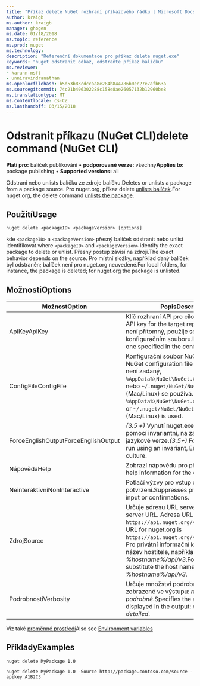 ```yaml
---
title: "Příkaz delete NuGet rozhraní příkazového řádku | Microsoft Docs"
author: kraigb
ms.author: kraigb
manager: ghogen
ms.date: 01/18/2018
ms.topic: reference
ms.prod: nuget
ms.technology: 
description: "Referenční dokumentace pro příkaz delete nuget.exe"
keywords: "nuget odstranit odkaz, odstraňte příkaz balíčku"
ms.reviewer:
- karann-msft
- unniravindranathan
ms.openlocfilehash: b5d53b83cdccaa8e284b844786b0ec27e7afb63a
ms.sourcegitcommit: 74c21b406302288c158e8ae26057132b12960be8
ms.translationtype: MT
ms.contentlocale: cs-CZ
ms.lasthandoff: 03/15/2018
---
```

# <a name="delete-command-nuget-cli"></a><span data-ttu-id="d47dd-104">Odstranit příkazu (NuGet CLI)</span><span class="sxs-lookup"><span data-stu-id="d47dd-104">delete command (NuGet CLI)</span></span>

<span data-ttu-id="d47dd-105">**Platí pro:** balíček publikování &bullet; **podporované verze:** všechny</span><span class="sxs-lookup"><span data-stu-id="d47dd-105">**Applies to:** package publishing &bullet; **Supported versions:** all</span></span>

<span data-ttu-id="d47dd-106">Odstraní nebo unlists balíčku ze zdroje balíčku.</span><span class="sxs-lookup"><span data-stu-id="d47dd-106">Deletes or unlists a package from a package source.</span></span> <span data-ttu-id="d47dd-107">Pro nuget.org, příkaz delete [unlists balíček](../policies/deleting-packages.md).</span><span class="sxs-lookup"><span data-stu-id="d47dd-107">For nuget.org, the delete command [unlists the package](../policies/deleting-packages.md).</span></span>

## <a name="usage"></a><span data-ttu-id="d47dd-108">Použití</span><span class="sxs-lookup"><span data-stu-id="d47dd-108">Usage</span></span>

```cli
nuget delete <packageID> <packageVersion> [options]
```

<span data-ttu-id="d47dd-109">kde `<packageID>` a `<packageVersion>` přesný balíček odstranit nebo unlist identifikovat.</span><span class="sxs-lookup"><span data-stu-id="d47dd-109">where `<packageID>` and `<packageVersion>` identify the exact package to delete or unlist.</span></span> <span data-ttu-id="d47dd-110">Přesný postup závisí na zdroji.</span><span class="sxs-lookup"><span data-stu-id="d47dd-110">The exact behavior depends on the source.</span></span> <span data-ttu-id="d47dd-111">Pro místní složky, například daný balíček byl odstraněn; balíček není pro nuget.org neuvedené.</span><span class="sxs-lookup"><span data-stu-id="d47dd-111">For local folders, for instance, the package is deleted; for nuget.org the package is unlisted.</span></span>

## <a name="options"></a><span data-ttu-id="d47dd-112">Možnosti</span><span class="sxs-lookup"><span data-stu-id="d47dd-112">Options</span></span>

| <span data-ttu-id="d47dd-113">Možnost</span><span class="sxs-lookup"><span data-stu-id="d47dd-113">Option</span></span> | <span data-ttu-id="d47dd-114">Popis</span><span class="sxs-lookup"><span data-stu-id="d47dd-114">Description</span></span> |
| --- | --- |
| <span data-ttu-id="d47dd-115">ApiKey</span><span class="sxs-lookup"><span data-stu-id="d47dd-115">ApiKey</span></span> | <span data-ttu-id="d47dd-116">Klíč rozhraní API pro cílové úložiště.</span><span class="sxs-lookup"><span data-stu-id="d47dd-116">The API key for the target repository.</span></span> <span data-ttu-id="d47dd-117">Pokud není přítomný, použije se verze zadaná v konfiguračním souboru.</span><span class="sxs-lookup"><span data-stu-id="d47dd-117">If not present, the one specified in the config file is used.</span></span> |
| <span data-ttu-id="d47dd-118">ConfigFile</span><span class="sxs-lookup"><span data-stu-id="d47dd-118">ConfigFile</span></span> | <span data-ttu-id="d47dd-119">Konfigurační soubor NuGet použít.</span><span class="sxs-lookup"><span data-stu-id="d47dd-119">The NuGet configuration file to apply.</span></span> <span data-ttu-id="d47dd-120">Pokud není zadaný, `%AppData%\NuGet\NuGet.Config` (Windows) nebo `~/.nuget/NuGet/NuGet.Config` (Mac/Linux) se používá.</span><span class="sxs-lookup"><span data-stu-id="d47dd-120">If not specified, `%AppData%\NuGet\NuGet.Config` (Windows) or `~/.nuget/NuGet/NuGet.Config` (Mac/Linux) is used.</span></span>|
| <span data-ttu-id="d47dd-121">ForceEnglishOutput</span><span class="sxs-lookup"><span data-stu-id="d47dd-121">ForceEnglishOutput</span></span> | <span data-ttu-id="d47dd-122">*(3.5 +)*  Vynutí nuget.exe ke spuštění pomocí invariantní, na základě angličtina jazykové verze.</span><span class="sxs-lookup"><span data-stu-id="d47dd-122">*(3.5+)* Forces nuget.exe to run using an invariant, English-based culture.</span></span> |
| <span data-ttu-id="d47dd-123">Nápověda</span><span class="sxs-lookup"><span data-stu-id="d47dd-123">Help</span></span> | <span data-ttu-id="d47dd-124">Zobrazí nápovědu pro příkaz.</span><span class="sxs-lookup"><span data-stu-id="d47dd-124">Displays help information for the command.</span></span> |
| <span data-ttu-id="d47dd-125">Neinteraktivní</span><span class="sxs-lookup"><span data-stu-id="d47dd-125">NonInteractive</span></span> | <span data-ttu-id="d47dd-126">Potlačí výzvy pro vstup uživatele nebo potvrzení.</span><span class="sxs-lookup"><span data-stu-id="d47dd-126">Suppresses prompts for user input or confirmations.</span></span> |
| <span data-ttu-id="d47dd-127">Zdroj</span><span class="sxs-lookup"><span data-stu-id="d47dd-127">Source</span></span> | <span data-ttu-id="d47dd-128">Určuje adresu URL serveru.</span><span class="sxs-lookup"><span data-stu-id="d47dd-128">Specifies the server URL.</span></span> <span data-ttu-id="d47dd-129">Adresa URL nuget.org je `https://api.nuget.org/v3/index.json`.</span><span class="sxs-lookup"><span data-stu-id="d47dd-129">The URL for nuget.org is `https://api.nuget.org/v3/index.json`.</span></span> <span data-ttu-id="d47dd-130">Pro privátní informační kanály, nahraďte název hostitele, například *%hostname%/api/v3*.</span><span class="sxs-lookup"><span data-stu-id="d47dd-130">For private feeds, substitute the host name, for example, *%hostname%/api/v3*.</span></span> |
| <span data-ttu-id="d47dd-131">Podrobnosti</span><span class="sxs-lookup"><span data-stu-id="d47dd-131">Verbosity</span></span> | <span data-ttu-id="d47dd-132">Určuje množství podrobností, které jsou zobrazené ve výstupu: *normální*, *quiet*, *podrobné*.</span><span class="sxs-lookup"><span data-stu-id="d47dd-132">Specifies the amount of detail displayed in the output: *normal*, *quiet*, *detailed*.</span></span> |

<span data-ttu-id="d47dd-133">Viz také [proměnné prostředí](cli-ref-environment-variables.md)</span><span class="sxs-lookup"><span data-stu-id="d47dd-133">Also see [Environment variables](cli-ref-environment-variables.md)</span></span>

## <a name="examples"></a><span data-ttu-id="d47dd-134">Příklady</span><span class="sxs-lookup"><span data-stu-id="d47dd-134">Examples</span></span>

```cli
nuget delete MyPackage 1.0

nuget delete MyPackage 1.0 -Source http://package.contoso.com/source -apikey A1B2C3
```
